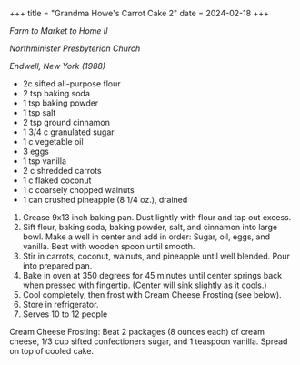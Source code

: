 +++
title = "Grandma Howe's Carrot Cake 2"
date = 2024-02-18
+++

*Farm to Market to Home II*

*Northminister Presbyterian Church*

*Endwell, New York (1988)*

- 2c sifted all-purpose flour
- 2 tsp baking soda
- 1 tsp baking powder
- 1 tsp salt
- 2 tsp ground cinnamon
- 1 3/4 c granulated sugar
- 1 c vegetable oil
- 3 eggs
- 1 tsp vanilla
- 2 c shredded carrots
- 1 c flaked coconut
- 1 c coarsely chopped walnuts
- 1 can crushed pineapple (8 1/4 oz.), drained

1. Grease 9x13 inch baking pan. Dust lightly with flour and tap out excess.
2. Sift flour, baking soda, baking powder, salt, and cinnamon into large bowl. Make a well in center and add in order: Sugar, oil, eggs, and vanilla. Beat with wooden spoon until smooth.
3. Stir in carrots, coconut, walnuts, and pineapple until well blended. Pour into prepared pan.
4. Bake in oven at 350 degrees for 45 minutes until center springs back when pressed with fingertip. (Center will sink slightly as it cools.)
5. Cool completely, then frost with Cream Cheese Frosting (see below).
6. Store in refrigerator.
7. Serves 10 to 12 people

Cream Cheese Frosting: Beat 2 packages (8 ounces each) of cream cheese, 1/3 cup sifted confectioners sugar, and 1 teaspoon vanilla. Spread on top of cooled cake.